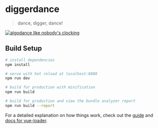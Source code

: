 # diggerdance

> dance, digger, dance!

[![algodance like nobody's clocking](https://media.giphy.com/media/3ohzdI6Tj71ADYsLrW/giphy.gif)](https://giphy.com/gifs/aggro-hardcore-dancing-3ohzdI6Tj71ADYsLrW)

## Build Setup

``` bash
# install dependencies
npm install

# serve with hot reload at localhost:8080
npm run dev

# build for production with minification
npm run build

# build for production and view the bundle analyzer report
npm run build --report
```

For a detailed explanation on how things work, check out the [guide](http://vuejs-templates.github.io/webpack/) and [docs for vue-loader](http://vuejs.github.io/vue-loader).
